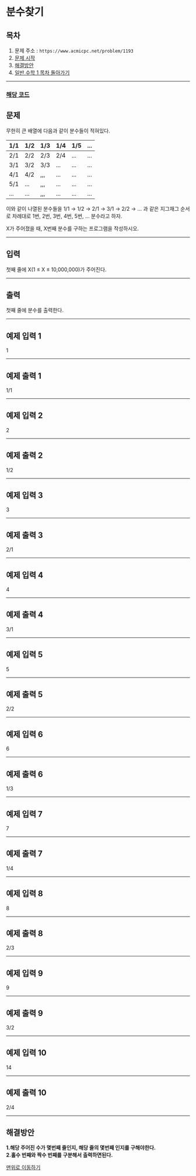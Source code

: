 # 분수찾기

## 목차

1. 문제 주소 : `https://www.acmicpc.net/problem/1193`
2. [문제 시작](#문제)
3. [해결방안](#해결방안)
4. [일반 수학 1 목차 돌아가기](../README.md)
___

### [해당 코드](./분수찾기.java)

## 문제

무한히 큰 배열에 다음과 같이 분수들이 적혀있다.

| 1/1 | 1/2 | 1/3 | 1/4 | 1/5 | ... |
|-----|-----|-----|-----|-----|-----|
| 2/1 | 2/2 | 2/3 | 2/4 | ... | ... |
| 3/1 | 3/2 | 3/3 | ... | ... | ... |
| 4/1 | 4/2 | ,,, | ... | ... | ... |
| 5/1 | ... | ,,, | ... | ... | ... |
| ... | ... | ,,, | ... | ... | ... |


이와 같이 나열된 분수들을 1/1 → 1/2 → 2/1 → 3/1 → 2/2 → … 과 같은 지그재그 순서로 차례대로 1번, 2번, 3번, 4번, 5번, … 분수라고 하자.

X가 주어졌을 때, X번째 분수를 구하는 프로그램을 작성하시오.
___

## 입력

첫째 줄에 X(1 ≤ X ≤ 10,000,000)가 주어진다.
___
## 출력

첫째 줄에 분수를 출력한다.
___

## 예제 입력 1

1

---

## 예제 출력 1

1/1

---

## 예제 입력 2

2

---

## 예제 출력 2

1/2

---


## 예제 입력 3

3

---

## 예제 출력 3

2/1

---


## 예제 입력 4

4

---

## 예제 출력 4

3/1

---

## 예제 입력 5

5

---

## 예제 출력 5

2/2

---

## 예제 입력 6

6

---

## 예제 출력 6

1/3

---

## 예제 입력 7

7

---

## 예제 출력 7

1/4

---

## 예제 입력 8

8

---

## 예제 출력 8

2/3

---

## 예제 입력 9

9

---

## 예제 출력 9

3/2

---
## 예제 입력 10

14

---

## 예제 출력 10

2/4

---

## 해결방안
**1.해당 주어진 수가 몇번째 줄인지, 해당 줄의 몇번째 인지를 구해야한다.** <br>
**2.홀수 번째와 짝수 번째를 구분해서 출력하면된다.<br>**

[맨위로 이동하기](#분수찾기)